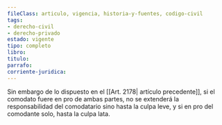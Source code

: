 ```yaml
---
fileClass: articulo, vigencia, historia-y-fuentes, codigo-civil
tags:
- derecho-civil
- derecho-privado
estado: vigente
tipo: completo
libro:
titulo:
parrafo:
corriente-juridica:
---
```

Sin embargo de lo dispuesto en el [[Art. 2178| artículo precedente]], si el comodato fuere en pro de ambas partes, no se extenderá la responsabilidad del comodatario sino hasta la culpa leve, y si en pro del comodante solo, hasta la culpa lata.
